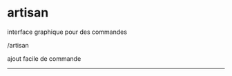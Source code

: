 artisan
=======

interface graphique pour des commandes 

/artisan

ajout facile de commande
________________________
